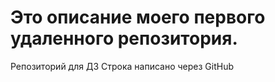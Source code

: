 # Это описание моего первого удаленного репозитория.

Репозиторий для ДЗ
Строка написано через GitHub
